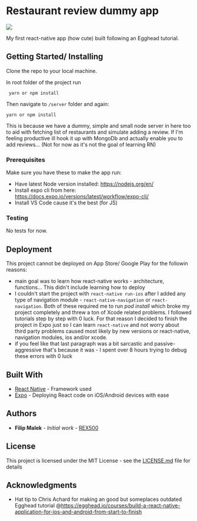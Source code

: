 # Restaurant review dummy app

![](animation.gif)

My first react-native app (how cute) built following an Egghead tutorial.

## Getting Started/ Installing

Clone the repo to your local machine.

In root folder of the project run
```
 yarn or npm install
```
 
Then navigate to `/server` folder and again:
```
yarn or npm install
```

This is because we have a dummy, simple and small node server in here too to aid with fetching list of restaurants and simulate adding a review.
If I'm feeling productive ill hook it up with MongoDb and actually enable you to add reviews... (Not for now as it's not the goal of learning RN)

### Prerequisites

Make sure you have these to make the app run:
* Have latest Node version installed: https://nodejs.org/en/
* Install expo cli from here: https://docs.expo.io/versions/latest/workflow/expo-cli/
* Install VS Code cause it's the best (for JS)

### Testing

No tests for now.

## Deployment

This project cannot be deployed on App Store/ Google Play for the followin reasons:
* main goal was to learn how react-native works - architecture, functions... This didn't include learning how to deploy
* I couldn't start the project with `react-native run-ios` after I added any type of navigation module - `react-native-navigation` or `react-navigation`. Both of these required me to run *pod install* which broke my project completely and threw a ton of Xcode related problems. I followed tutorials step by step with 0 luck. For that reason I decided to finish the project in Expo just so I can learn `react-native` and not worry about third party problems caused most likely by new versions or react-native, navigation modules, ios and/or xcode.
* if you feel like that last paragraph was a bit sarcastic and passive-aggressive that's because it was - I spent over 8 hours trying to debug these errors with 0 luck

## Built With

* [React Native](https://reactnative.dev/) - Framework used
* [Expo](https://expo.io) - Deploying React code on iOS/Android devices with ease

## Authors

* **Filip Malek** - *Initial work* - [REX500](https://github.com/REX500)

## License

This project is licensed under the MIT License - see the [LICENSE.md](LICENSE.md) file for details

## Acknowledgments

* Hat tip to Chris Achard for making an good but someplaces outdated Egghead tutorial @https://egghead.io/courses/build-a-react-native-application-for-ios-and-android-from-start-to-finish

